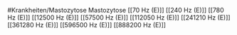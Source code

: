 #Krankheiten/Mastozytose
Mastozytose
[[70 Hz (E)]]
[[240 Hz (E)]]
[[780 Hz (E)]]
[[12500 Hz (E)]]
[[57500 Hz (E)]]
[[112050 Hz (E)]]
[[241210 Hz (E)]]
[[361280 Hz (E)]]
[[596500 Hz (E)]]
[[888200 Hz (E)]]
